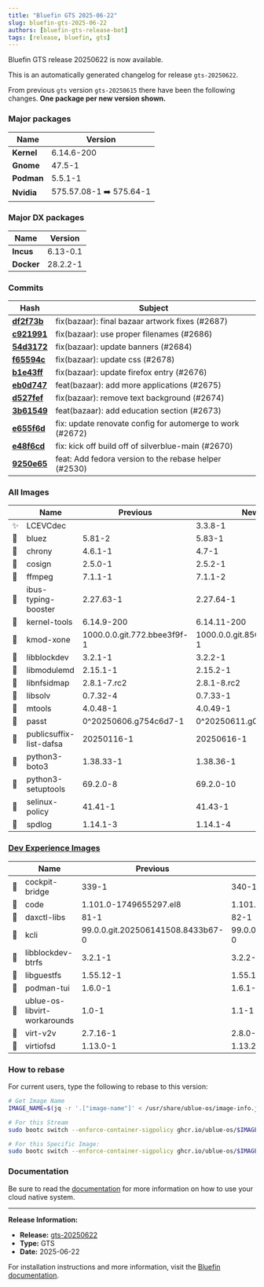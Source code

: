 ```yaml
---
title: "Bluefin GTS 2025-06-22"
slug: bluefin-gts-2025-06-22
authors: [bluefin-gts-release-bot]
tags: [release, bluefin, gts]
---
```


Bluefin GTS release 20250622 is now available.


This is an automatically generated changelog for release `gts-20250622`.

From previous `gts` version `gts-20250615` there have been the following changes. **One package per new version shown.**

### Major packages

| Name       | Version                 |
| ---------- | ----------------------- |
| **Kernel** | 6.14.6-200              |
| **Gnome**  | 47.5-1                  |
| **Podman** | 5.5.1-1                 |
| **Nvidia** | 575.57.08-1 ➡️ 575.64-1 |

### Major DX packages

| Name       | Version  |
| ---------- | -------- |
| **Incus**  | 6.13-0.1 |
| **Docker** | 28.2.2-1 |

### Commits

| Hash                                                                                               | Subject                                                   |
| -------------------------------------------------------------------------------------------------- | --------------------------------------------------------- |
| **[df2f73b](https://github.com/ublue-os/bluefin/commit/df2f73b68413e433dea8fbcf09efb945f29db039)** | fix(bazaar): final bazaar artwork fixes (#2687)           |
| **[c921991](https://github.com/ublue-os/bluefin/commit/c9219910aad039ab34b6551f22519d587e708f3b)** | fix(bazaar): use proper filenames (#2686)                 |
| **[54d3172](https://github.com/ublue-os/bluefin/commit/54d317256cbe67c16bb9e33de6fea731d9174c32)** | fix(bazaar): update banners (#2684)                       |
| **[f65594c](https://github.com/ublue-os/bluefin/commit/f65594c74bc613743440d405256e1a0aa811c1cf)** | fix(bazaar): update css (#2678)                           |
| **[b1e43ff](https://github.com/ublue-os/bluefin/commit/b1e43ffa9088d471272d61087f1f245f0a745832)** | fix(bazaar): update firefox entry (#2676)                 |
| **[eb0d747](https://github.com/ublue-os/bluefin/commit/eb0d747520968012d0e2afc2efb63034b660c880)** | feat(bazaar): add more applications (#2675)               |
| **[d527fef](https://github.com/ublue-os/bluefin/commit/d527fef02c3cc49d1eae1088d43c6491e2ebbe17)** | fix(bazaar): remove text background (#2674)               |
| **[3b61549](https://github.com/ublue-os/bluefin/commit/3b61549ae0df013df766b3afce4ffa763f195e8d)** | feat(bazaar): add education section (#2673)               |
| **[e655f6d](https://github.com/ublue-os/bluefin/commit/e655f6d0e2b4bc37e7da849f5f9ab56a1d27a41e)** | fix: update renovate config for automerge to work (#2672) |
| **[e48f6cd](https://github.com/ublue-os/bluefin/commit/e48f6cd3e512e4b4b03d1ea0084e6c8e2a2378b9)** | fix: kick off build off of silverblue-main (#2670)        |
| **[9250e65](https://github.com/ublue-os/bluefin/commit/9250e65ed4b0e5dc3939353b48059551c72e9b52)** | feat: Add fedora version to the rebase helper (#2530)     |

### All Images

|     | Name                    | Previous                    | New                         |
| --- | ----------------------- | --------------------------- | --------------------------- |
| ✨  | LCEVCdec                |                             | 3.3.8-1                     |
| 🔄  | bluez                   | 5.81-2                      | 5.83-1                      |
| 🔄  | chrony                  | 4.6.1-1                     | 4.7-1                       |
| 🔄  | cosign                  | 2.5.0-1                     | 2.5.2-1                     |
| 🔄  | ffmpeg                  | 7.1.1-1                     | 7.1.1-2                     |
| 🔄  | ibus-typing-booster     | 2.27.63-1                   | 2.27.64-1                   |
| 🔄  | kernel-tools            | 6.14.9-200                  | 6.14.11-200                 |
| 🔄  | kmod-xone               | 1000.0.0.git.772.bbee3f9f-1 | 1000.0.0.git.856.5ae7d3ac-1 |
| 🔄  | libblockdev             | 3.2.1-1                     | 3.2.2-1                     |
| 🔄  | libmodulemd             | 2.15.1-1                    | 2.15.2-1                    |
| 🔄  | libnfsidmap             | 2.8.1-7.rc2                 | 2.8.1-8.rc2                 |
| 🔄  | libsolv                 | 0.7.32-4                    | 0.7.33-1                    |
| 🔄  | mtools                  | 4.0.48-1                    | 4.0.49-1                    |
| 🔄  | passt                   | 0^20250606.g754c6d7-1       | 0^20250611.g0293c6f-1       |
| 🔄  | publicsuffix-list-dafsa | 20250116-1                  | 20250616-1                  |
| 🔄  | python3-boto3           | 1.38.33-1                   | 1.38.36-1                   |
| 🔄  | python3-setuptools      | 69.2.0-8                    | 69.2.0-10                   |
| 🔄  | selinux-policy          | 41.41-1                     | 41.43-1                     |
| 🔄  | spdlog                  | 1.14.1-3                    | 1.14.1-4                    |

### [Dev Experience Images](https://docs.projectbluefin.io/bluefin-dx)

|     | Name                         | Previous                          | New                               |
| --- | ---------------------------- | --------------------------------- | --------------------------------- |
| 🔄  | cockpit-bridge               | 339-1                             | 340-1                             |
| 🔄  | code                         | 1.101.0-1749655297.el8            | 1.101.1-1750254783.el8            |
| 🔄  | daxctl-libs                  | 81-1                              | 82-1                              |
| 🔄  | kcli                         | 99.0.0.git.202506141508.8433b67-0 | 99.0.0.git.202506171609.b52f01a-0 |
| 🔄  | libblockdev-btrfs            | 3.2.1-1                           | 3.2.2-1                           |
| 🔄  | libguestfs                   | 1.55.12-1                         | 1.55.14-1                         |
| 🔄  | podman-tui                   | 1.6.0-1                           | 1.6.1-1                           |
| 🔄  | ublue-os-libvirt-workarounds | 1.0-1                             | 1.1-1                             |
| 🔄  | virt-v2v                     | 2.7.16-1                          | 2.8.0-1                           |
| 🔄  | virtiofsd                    | 1.13.0-1                          | 1.13.2-1                          |

### How to rebase

For current users, type the following to rebase to this version:

```bash
# Get Image Name
IMAGE_NAME=$(jq -r '.["image-name"]' < /usr/share/ublue-os/image-info.json)

# For this Stream
sudo bootc switch --enforce-container-sigpolicy ghcr.io/ublue-os/$IMAGE_NAME:gts

# For this Specific Image:
sudo bootc switch --enforce-container-sigpolicy ghcr.io/ublue-os/$IMAGE_NAME:gts-20250622
```

### Documentation

Be sure to read the [documentation](https://docs.projectbluefin.io/) for more information
on how to use your cloud native system.

---

**Release Information:**

- **Release:** [gts-20250622](https://github.com/ublue-os/bluefin/releases/tag/gts-20250622)
- **Type:** GTS
- **Date:** 2025-06-22

For installation instructions and more information, visit the [Bluefin documentation](https://docs.projectbluefin.io/).
